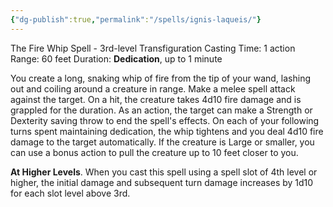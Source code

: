 ```yaml
---
{"dg-publish":true,"permalink":"/spells/ignis-laqueis/"}
---
```


The Fire Whip Spell - 3rd-level Transfiguration 
Casting Time: 1 action 
Range: 60 feet 
Duration: **Dedication**, up to 1 minute 

You create a long, snaking whip of fire from the tip of your wand, lashing out and coiling around a creature in range. Make a melee spell attack against the target. On a hit, the creature takes 4d10 fire damage and is grappled for the duration. As an action, the target can make a Strength or Dexterity saving throw to end the spell's effects. On each of your following turns spent maintaining dedication, the whip tightens and you deal 4d10 fire damage to the target automatically. If the creature is Large or smaller, you can use a bonus action to pull the creature up to 10 feet closer to you. 

**At Higher Levels**. When you cast this spell using a spell slot of 4th level or higher, the initial damage and subsequent turn damage increases by 1d10 for each slot level above 3rd.